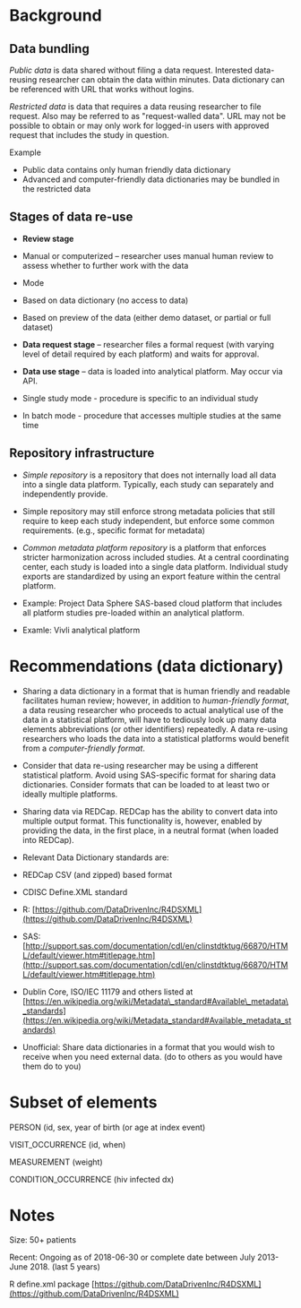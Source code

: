 # Background
## Data bundling

_Public data_ is data shared without filing a data request. Interested data-reusing researcher can obtain the data within minutes. Data dictionary can be referenced with URL that works without logins.

_Restricted data_ is data that requires a data reusing researcher to file request. Also may be referred to as &quot;request-walled data&quot;. URL may not be possible to obtain or may only work for logged-in users with approved request that includes the study in question.

Example

- Public data contains only human friendly data dictionary
- Advanced and computer-friendly data dictionaries may be bundled in the restricted data

## Stages of data re-use

- **Review stage**
- Manual or computerized – researcher uses manual human review to assess whether to further work with the data
- Mode
- Based on data dictionary (no access to data)
- Based on preview of the data (either demo dataset, or partial or full dataset)



- **Data request stage** – researcher files a formal request (with varying level of detail required by each platform) and waits for approval.

- **Data use stage** – data is loaded into analytical platform. May occur via API.
- Single study mode - procedure is specific to an individual study
- In batch mode - procedure that accesses multiple studies at the same time



## Repository infrastructure

- _Simple repository_ is a repository that does not internally load all data into a single data platform. Typically, each study can separately and independently provide.
- Simple repository may still enforce strong metadata policies that still require to keep each study independent, but enforce some common requirements. (e.g., specific format for metadata)



- _Common metadata platform repository_ is a platform that enforces stricter harmonization across included studies. At a central coordinating center, each study is loaded into a single data platform. Individual study exports are standardized by using an export feature within the central platform.
- Example: Project Data Sphere SAS-based cloud platform that includes all platform studies pre-loaded within an analytical platform.
- Examle: Vivli analytical platform

# Recommendations (data dictionary)

- Sharing a data dictionary in a format that is human friendly and readable facilitates human review; however, in addition to _human-friendly format_, a data reusing researcher who proceeds to actual analytical use of the data in a statistical platform, will have to tediously look up many data elements abbreviations (or other identifiers) repeatedly. A data re-using researchers who loads the data into a statistical platforms would benefit from a _computer-friendly format_.

- Consider that data re-using researcher may be using a different statistical platform. Avoid using SAS-specific format for sharing data dictionaries. Consider formats that can be loaded to at least two or ideally multiple platforms.
- Sharing data via REDCap. REDCap has the ability to convert data into multiple output format. This functionality is, however, enabled by providing the data, in the first place, in a neutral format (when loaded into REDCap).
- Relevant Data Dictionary standards are:
- REDCap CSV (and zipped) based format
- CDISC Define.XML standard
- R: [https://github.com/DataDrivenInc/R4DSXML](https://github.com/DataDrivenInc/R4DSXML)
- SAS: [http://support.sas.com/documentation/cdl/en/clinstdtktug/66870/HTML/default/viewer.htm#titlepage.htm](http://support.sas.com/documentation/cdl/en/clinstdtktug/66870/HTML/default/viewer.htm#titlepage.htm)
- Dublin Core, ISO/IEC 11179 and others listed at [https://en.wikipedia.org/wiki/Metadata\_standard#Available\_metadata\_standards](https://en.wikipedia.org/wiki/Metadata_standard#Available_metadata_standards)





- Unofficial: Share data dictionaries in a format that you would wish to receive when you need external data. (do to others as you would have them do to you)



# Subset of elements

PERSON (id, sex, year of birth (or age at index event)

VISIT\_OCCURRENCE (id, when)

MEASUREMENT (weight)

CONDITION\_OCCURRENCE (hiv infected dx)



# Notes

Size: 50+ patients

Recent: Ongoing as of 2018-06-30 or complete date between July 2013-June 2018.  (last 5 years)

R define.xml package [https://github.com/DataDrivenInc/R4DSXML](https://github.com/DataDrivenInc/R4DSXML)
